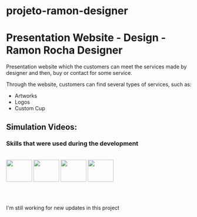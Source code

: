 # projeto-ramon-designer
<h1>Presentation Website - Design - Ramon Rocha Designer</h1>

<p>Presentation website which the customers can meet the services made by designer and then, buy or contact for some service.</p>
<p>Through the website, customers can find several types of services, such as:</p>
<ul>
  <li>Artworks</li>
  <li>Logos</li>
  <li>Custom Cup</li>
 </ul>
 
<h2>Simulation Videos:</h2>

<h3>Skills that were used during the development</h3>
<div style="display: inline_block"><br>
  <img align="center" height="60" width="70" src="https://cdn.jsdelivr.net/gh/devicons/devicon/icons/vuejs/vuejs-original.svg" />
  <img align="center" height="60" width="70" src="https://cdn.jsdelivr.net/gh/devicons/devicon/icons/javascript/javascript-original.svg" />
  <img align="center" height="60" width="70" src="https://cdn.jsdelivr.net/gh/devicons/devicon/icons/html5/html5-original.svg" />
  <img align="center" height="60" width="70" src="https://cdn.jsdelivr.net/gh/devicons/devicon/icons/css3/css3-original.svg" />
</div>

<br><br>

<p>I'm still working for new updates in this project</p>
